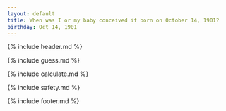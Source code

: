 ```yaml
---
layout: default
title: When was I or my baby conceived if born on October 14, 1901?
birthday: Oct 14, 1901
---
```


{% include header.md %}

{% include guess.md %}

{% include calculate.md %}

{% include safety.md %}

{% include footer.md %}



